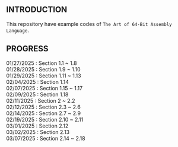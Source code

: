 ## INTRODUCTION
This repository have example codes of `The Art of 64-Bit Assembly Language`.

## PROGRESS
01/27/2025 : Section 1.1 ~ 1.8  
01/28/2025 : Section 1.9 ~ 1.10  
01/29/2025 : Section 1.11 ~ 1.13  
02/04/2025 : Section 1.14  
02/07/2025 : Section 1.15 ~ 1.17  
02/09/2025 : Section 1.18  
02/11/2025 : Section 2 ~ 2.2  
02/12/2025 : Section 2.3 ~ 2.6  
02/14/2025 : Section 2.7 ~ 2.9  
02/19/2025 : Section 2.10 ~ 2.11  
03/01/2025 : Section 2.12  
03/02/2025 : Section 2.13  
03/07/2025 : Section 2.14 ~ 2.18  
